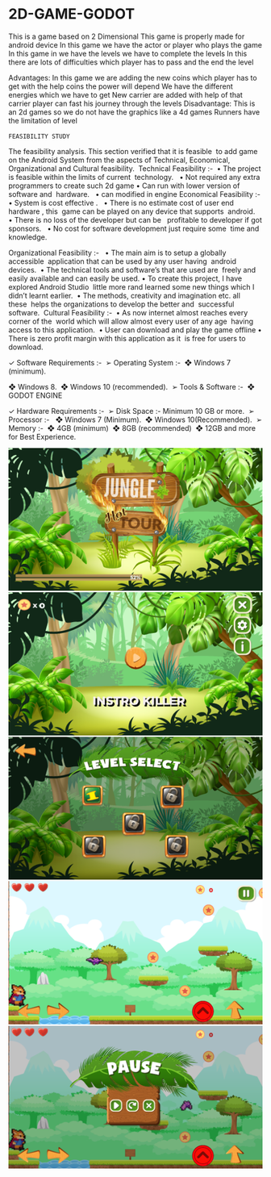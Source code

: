 # 2D-GAME-GODOT

This is a game based on 2 Dimensional This game is properly made for android device 
In this game we have the actor or player who plays the game  
In this game in we have the levels we have to complete the levels In this there are lots of  difficulties  which player has to pass and the end the level


Advantages:
In this game we are adding the new coins which player has to get with the help coins the power will depend
We have the different energies which we have to get 
New carrier are added with help of that carrier player can fast his journey through the levels
Disadvantage:
This is an 2d games so we do not have the graphics like a 4d games
Runners have the limitation of level


	FEASIBILITY STUDY
The feasibility analysis. This section verified that it is feasible  to add game on the Android System from the aspects of Technical, Economical, Organizational and Cultural feasibility. 
Technical Feasibility :- 
• The project is feasible within the limits of current  technology.  
• Not required any extra programmers to create such 2d game 
• Can run with lower version of software and  hardware. 
 • can modified in engine
Economical Feasibility :- 
• System is cost effective .  
• There is no estimate cost of user end hardware , this  game can be played on any device that supports  android.  
• There is no loss of the developer but can be  
profitable to developer if got sponsors.  
     • No cost for software development just require some  time and    knowledge. 


Organizational Feasibility :-  
• The main aim is to setup a globally accessible  application that can be used by any user having  android devices. 
• The technical tools and software’s that are used are  freely and easily available and can easily be used. • To create this project, I have explored Android Studio  little more rand learned some new things which I  didn’t learnt earlier. 
• The methods, creativity and imagination etc. all these  helps the organizations to develop the better and  successful software. 
Cultural Feasibility :- 
• As now internet almost reaches every corner of the  world which will allow almost every user of any age  having access to this application. 
• User can download and play the game offline 
• There is zero profit margin with this application as it  is free for users to download. 



✓ Software Requirements :- 
  ➢ Operating System :- 
  ❖ Windows 7 (minimum). 

  ❖ Windows 8. 
  ❖ Windows 10 (recommended). 
➢ Tools & Software :- 
  ❖ GODOT ENGINE

✓ Hardware Requirements :- 
  ➢ Disk Space :- Minimum 10 GB or more. 
  ➢ Processor :-  
    ❖ Windows 7 (Minimum). 
    ❖ Windows 10(Recommended). 
  ➢ Memory :- 
    ❖ 4GB (minimum) 
    ❖ 8GB (recommended) 
    ❖ 12GB and more for Best Experience.
    
 
![game](image/Screenshot_20201120-095609.png)
![game](image/Screenshot_20201120-095642.png)
![game](image/Screenshot_20201120-095650.png)
![game](image/Screenshot_20201120-095659.png)
![game](image/Screenshot_20201120-095703.png)
